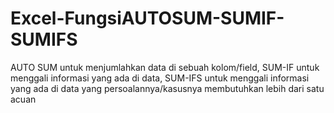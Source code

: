 # Excel-FungsiAUTOSUM-SUMIF-SUMIFS
AUTO SUM untuk menjumlahkan data di sebuah kolom/field, SUM-IF untuk menggali informasi yang ada di data, SUM-IFS untuk menggali informasi yang ada di data yang persoalannya/kasusnya membutuhkan lebih dari satu acuan
